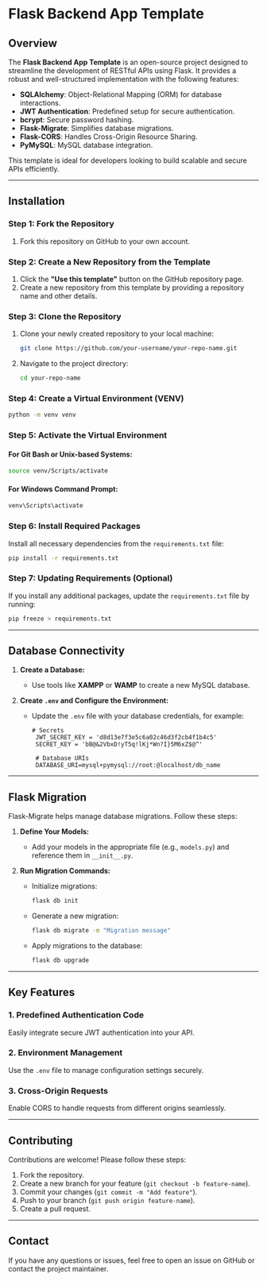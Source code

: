 # Flask Backend App Template

## Overview
The **Flask Backend App Template** is an open-source project designed to streamline the development of RESTful APIs using Flask. It provides a robust and well-structured implementation with the following features:

- **SQLAlchemy**: Object-Relational Mapping (ORM) for database interactions.
- **JWT Authentication**: Predefined setup for secure authentication.
- **bcrypt**: Secure password hashing.
- **Flask-Migrate**: Simplifies database migrations.
- **Flask-CORS**: Handles Cross-Origin Resource Sharing.
- **PyMySQL**: MySQL database integration.

This template is ideal for developers looking to build scalable and secure APIs efficiently.

---

## Installation

### Step 1: Fork the Repository
1. Fork this repository on GitHub to your own account.

### Step 2: Create a New Repository from the Template
1. Click the **"Use this template"** button on the GitHub repository page.
2. Create a new repository from this template by providing a repository name and other details.

### Step 3: Clone the Repository
1. Clone your newly created repository to your local machine:
   ```bash
   git clone https://github.com/your-username/your-repo-name.git
   ```
2. Navigate to the project directory:
   ```bash
   cd your-repo-name
   ```

### Step 4: Create a Virtual Environment (VENV)
```bash
python -m venv venv
```

### Step 5: Activate the Virtual Environment
#### For Git Bash or Unix-based Systems:
```bash
source venv/Scripts/activate
```
#### For Windows Command Prompt:
```cmd
venv\Scripts\activate
```

### Step 6: Install Required Packages
Install all necessary dependencies from the `requirements.txt` file:
```bash
pip install -r requirements.txt
```

### Step 7: Updating Requirements (Optional)
If you install any additional packages, update the `requirements.txt` file by running:
```bash
pip freeze > requirements.txt
```

---

## Database Connectivity

1. **Create a Database:**
   - Use tools like **XAMPP** or **WAMP** to create a new MySQL database.

2. **Create `.env` and Configure the Environment:**
   - Update the `.env` file with your database credentials, for example:
     
     ```env
     # Secrets
      JWT_SECRET_KEY = 'd8d13e7f3e5c6a02c46d3f2cb4f1b4c5'
      SECRET_KEY = 'bB@&2VbxD!yT5q!lKj*Wn?I}5M6xZ$@^'

      # Database URIs
      DATABASE_URI=mysql+pymysql://root:@localhost/db_name
     ```

---

## Flask Migration
Flask-Migrate helps manage database migrations. Follow these steps:

1. **Define Your Models:**
   - Add your models in the appropriate file (e.g., `models.py`) and reference them in `__init__.py`.

2. **Run Migration Commands:**
   - Initialize migrations:
     ```bash
     flask db init
     ```
   - Generate a new migration:
     ```bash
     flask db migrate -m "Migration message"
     ```
   - Apply migrations to the database:
     ```bash
     flask db upgrade
     ```

---

## Key Features

### 1. **Predefined Authentication Code**
Easily integrate secure JWT authentication into your API.

### 2. **Environment Management**
Use the `.env` file to manage configuration settings securely.

### 3. **Cross-Origin Requests**
Enable CORS to handle requests from different origins seamlessly.

---

## Contributing

Contributions are welcome! Please follow these steps:
1. Fork the repository.
2. Create a new branch for your feature (`git checkout -b feature-name`).
3. Commit your changes (`git commit -m "Add feature"`).
4. Push to your branch (`git push origin feature-name`).
5. Create a pull request.

---

## Contact
If you have any questions or issues, feel free to open an issue on GitHub or contact the project maintainer.

